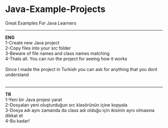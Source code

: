 # Java-Example-Projects
Great Examples For Java Learners
<hr>
<b>ENG</b><br>
1-Create new Java project<br>
2-Copy files into your src folder<br>
3-Beware of file names and class names matching<br>
4-Thats all. You can run the project for seeing how it works<br>
<br>
Since I made the project in Turkish you can ask for anything that you dont understand<br>
<br><hr>
<b>TR</b><br>
1-Yeni bir Java projesi yarat<br>
2-Dosyaları yeni oluşturduğun src klasörünün içine kopyala<br>
3-Dosya adı aynı zamanda da class adı olduğu için ikisinin aynı olmasına dikkat et<br>
4-Bu kadar! <br>
